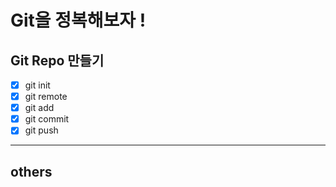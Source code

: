 # Git을 정복해보자 !

## Git Repo 만들기
- [x] git init
- [x] git remote 
- [x] git add
- [x] git commit
- [x] git push

---
## others